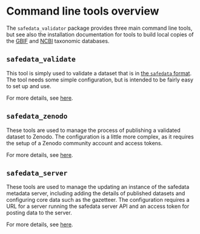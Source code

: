 # Command line tools overview

The `safedata_validator` package provides three main command line tools, but see also
the installation documentation for tools to build local copies of the
[GBIF](../install/build_local_gbif.md) and [NCBI](../install/build_local_ncbi.md)
taxonomic databases.

## `safedata_validate`

This tool is simply used to validate a dataset that is in [the `safedata`
format](../data_providers/data_format/overview.md). The tool needs some simple
configuration, but is intended to be fairly easy to set up and use.

For more details, see [here](safedata_validate.md).

## `safedata_zenodo`

These tools are used to manage the process of publishing a validated dataset to Zenodo.
The configuration is a little more complex, as it requires the setup of a Zenodo
community account and access tokens.

For more details, see [here](safedata_zenodo.md).

## `safedata_server`

These tools are used to manage the updating an instance of the safedata metadata server,
including adding the details of published datasets and configuring core data such as the
gazetteer. The configuration requires a URL for a server running the safedata server API
and an access token for posting data to the server.

For more details, see [here](safedata_server.md).
